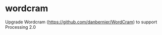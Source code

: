 wordcram
========

Upgrade Wordcram (https://github.com/danbernier/WordCram) to support Processing 2.0 